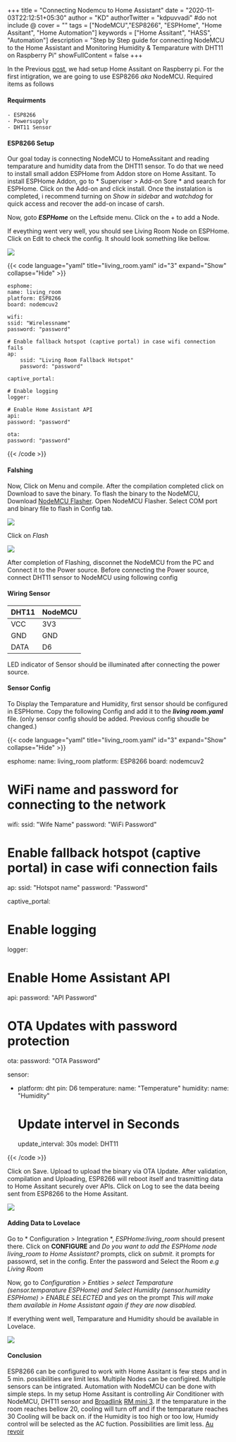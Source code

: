 +++
title = "Connecting Nodemcu to Home Assistant"
date = "2020-11-03T22:12:51+05:30"
author = "KD"
authorTwitter = "kdpuvvadi" #do not include @
cover = ""
tags = ["NodeMCU","ESP8266", "ESPHome", "Home Assitant", "Home Automation"]
keywords = ["Home Assitant", "HASS", "Automation"]
description = "Step by Step guide for connecting NodeMCU to the Home Assistant and Monitoring Humidity & Temparature with DHT11 on Raspberry Pi"
showFullContent = false
+++

In the Previous [post](home-assistant-setup.md "Home Assistant setup on Raspberry Pi"), we had setup Home Assitant on Raspberry pi. For the first intigration, we are going to use ESP8266 *aka* NodeMCU. Required items as follows

#### Requirments

    - ESP8266
    - Powersupply
    - DHT11 Sensor

#### ESP8266 Setup

Our goal today is connecting NodeMCU to HomeAssitant and reading temparature and humidity data from the DHT11 sensor. To do that we need to install small addon ESPHome from Addon store on Home Assitant. To install ESPHome Addon, go to * Superviser > Add-on Sore * and search for ESPHome. Click on the Add-on and click install. Once the instalation is completed, i recommend turning on *Show in sidebar* and *watchdog* for quick access and recover the add-on incase of carsh.

Now, goto ***ESPHome*** on the Leftside menu. Click on the + to add a Node. 

If eveything went very well, you should see Living Room Node on ESPHome. Click on Edit to check the config. It should look something like bellow. 

![](/image/esphome_node_setup.gif)

{{< code language="yaml" title="living_room.yaml" id="3" expand="Show" collapse="Hide" >}}

    esphome:
    name: living_room
    platform: ESP8266
    board: nodemcuv2

    wifi:
    ssid: "Wirelessname"
    password: "password"

    # Enable fallback hotspot (captive portal) in case wifi connection fails
    ap:
        ssid: "Living Room Fallback Hotspot"
        password: "password"

    captive_portal:

    # Enable logging
    logger:

    # Enable Home Assistant API
    api:
    password: "password"

    ota:
    password: "password"
{{< /code >}}

#### Falshing

Now, Click on Menu and compile. After the compilation completed click on Download to save the binary. To flash the binary to the NodeMCU, Download [NodeMCU Flasher](https://github.com/nodemcu/nodemcu-flasher). Open NodeMCU Flasher. Select COM port and binary file to flash in Config tab. 

![](/image/nodemcu_flasher_flash.png)

Click on *Flash*

![](/image/nodemcu_flash_done.png)

After completion of Flashing, disconnet the NodeMCU from the PC and Connect it to the Power source. Before connecting the Power source, connect DHT11 sensor to NodeMCU using following config

#### Wiring Sensor

| DHT11 | NodeMCU |
|-------|---------|
| VCC   | 3V3     |
| GND   | GND     |
| DATA  | D6      |

LED indicator of Sensor should be illuminated after connecting the power source. 

#### Sensor Config

To Display the Temparature and Humidity, first sensor should be configured in ESPHome. Copy the following Config and add it to the ***living room.yaml*** file. (only sensor config should be added. Previous config shoudle be changed.)

{{< code language="yaml" title="living_room.yaml" id="3" expand="Show" collapse="Hide" >}}

esphome:
  name: living_room
  platform: ESP8266
  board: nodemcuv2

# WiFi name and password for connecting to the network
wifi:
  ssid: "Wife Name"
  password: "WiFi Password"

  # Enable fallback hotspot (captive portal) in case wifi connection fails
  ap:
    ssid: "Hotspot name"
    password: "Password"

captive_portal:

# Enable logging
logger:

# Enable Home Assistant API
api:
  password: "API Password"
# OTA Updates with password protection
ota:
  password: "OTA Password"

sensor:
  - platform: dht
    pin: D6
    temperature:
      name: "Temperature"
    humidity:
      name: "Humidity"
    # Update intervel in Seconds
    update_interval: 30s
    model: DHT11

{{< /code >}}

Click on Save. Upload to upload the binary via OTA Update. After validation, compilation and Uploading, ESP8266 will reboot itself and trasmitting data to Home Assitant securely over APIs.
Click on Log to see the data beeing sent from ESP8266 to the Home Assitant. 

![](/image/esp8266_temp_humid_log.png)

#### Adding Data to Lovelace

Go to * Configuration > Integration *, *ESPHome:living_room* should present there. Click on **CONFIGURE** and *Do you want to add the ESPHome node living_room to Home Assistant?* prompts, click on *submit*. it prompts for passowrd, set in the config. Enter the password and Select the Room *e.g Living Room* 

Now, go to *Configuration > Entities > select  Temparature (sensor.temparature ESPHome) and Select Humidity (sensor.humidity ESPHome) > ENABLE SELECTED* and *yes* on the prompt *This will make them available in Home Assistant again if they are now disabled.*

If everything went well, Temparature and Humidity should be available in Lovelace. 

![](/image/esphome_temp_humid_out.png)

#### Conclusion

ESP8266 can be configured to work with Home Assitant is few steps and in 5 min. possibilities are limit less. Multiple Nodes can be configired. Multiple sensors can be intigrated. Automation with NodeMCU can be done with simple steps. In my setup Home Assitant is controlling Air Conditioner with NodeMCU, DHT11 sensor and [Broadlink](https://www.ibroadlink.com/) [RM mini 3](https://www.amazon.in/BroadLink-Universal-Control-RM-MINI3/dp/B01G1PZUK2). If the temparature in the room reaches bellow 20, cooling will turn off and if the temparature reaches 30 Cooling will be back on. if the Humidity is too high or too low, Humidy control will be selected as the AC fuction. Possibilities are limit less. [Au revoir](#conclusion)